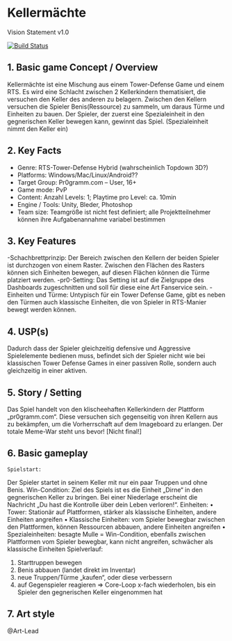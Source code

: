 # Kellermächte
Vision Statement v1.0


[![Build Status](https://travis-ci.org/kellergemeinde/game_towerdefense.svg?branch=master)](https://travis-ci.org/kellergemeinde/game_towerdefense)


## 1. Basic game Concept / Overview 
Kellermächte ist eine Mischung aus einem Tower-Defense Game und einem RTS. Es wird eine Schlacht zwischen 2 Kellerkindern thematisiert, die versuchen den Keller des anderen zu belagern. 
Zwischen den Kellern versuchen die Spieler Benis(Ressource) zu sammeln, um daraus Türme und Einheiten zu bauen. Der Spieler, der zuerst eine Spezialeinheit in den gegnerischen Keller bewegen kann, gewinnt das Spiel. (Spezialeinheit nimmt den Keller ein)


## 2. Key Facts
- Genre: RTS-Tower-Defense Hybrid  (wahrscheinlich Topdown 3D?)
- Platforms: Windows/Mac/Linux/Android??
- Target Group: Pr0gramm.com – User, 16+
- Game mode: PvP
- Content:  Anzahl Levels:  1; Playtime pro Level:  ca. 10min
- Engine / Tools: Unity, Bleder, Photoshop
- Team size: Teamgröße ist nicht fest definiert; alle Projektteilnehmer können ihre Aufgabenannahme variabel bestimmen 


## 3. Key Features 
-Schachbrettprinzip:
Der Bereich zwischen den Kellern der beiden Spieler ist durchzogen von einem Raster. Zwischen den Flächen des Rasters können sich Einheiten bewegen, auf diesen Flächen können die Türme platziert werden.
-pr0-Setting:
Das Setting ist auf die Zielgruppe des Dashboards zugeschnitten und soll für diese eine Art Fanservice sein.
-Einheiten und Türme:
Untypisch für ein Tower Defense Game, gibt es neben den Türmen auch klassische Einheiten, die von Spieler in RTS-Manier bewegt werden können.


## 4. USP(s) 
Dadurch dass der Spieler gleichzeitig defensive und Aggressive Spielelemente bedienen muss, befindet sich der Spieler nicht wie bei klassischen Tower Defense Games in einer passiven Rolle, sondern auch gleichzeitig in einer aktiven.


## 5. Story / Setting 
Das Spiel handelt von den klischeehaften Kellerkindern der Plattform „pr0gramm.com“. Diese versuchen sich gegenseitig von ihren Kellern aus zu bekämpfen, um die Vorherrschaft auf dem Imageboard zu erlangen. 
Der totale Meme-War steht uns bevor!
[Nicht final!]


## 6. Basic gameplay 
	Spielstart:
Der Spieler startet in seinem Keller mit nur ein paar Truppen und ohne Benis.
	Win-Condition:
Ziel des Spiels ist es die Einheit „Dirne“ in den gegnerischen Keller zu bringen. Bei einer Niederlage erscheint die Nachricht „Du hast die Kontrolle über dein Leben verloren!“.
Einheiten:
•	Tower: Stationär auf Plattformen, stärker als klassische Einheiten, andere Einheiten angreifen 
•	Klassische Einheiten: vom Spieler bewegbar zwischen den Plattformen, können Ressourcen abbauen, andere Einheiten angreifen
•	Spezialeinheiten: besagte Mulle = Win-Condition, ebenfalls zwischen Plattformen vom Spieler bewegbar, kann nicht angreifen, schwächer als klassische Einheiten 
Spielverlauf:
1. Starttruppen bewegen  
2. Benis abbauen (landet direkt im Inventar)
3. neue Truppen/Türme „kaufen“, oder diese verbessern 
4. auf Gegenspieler reagieren 
=> Core-Loop x-fach wiederholen, bis ein Spieler den gegnerischen Keller eingenommen hat

## 7. Art style 
@Art-Lead